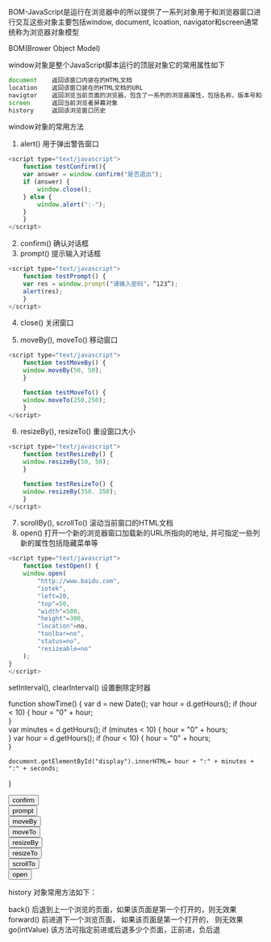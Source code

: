 BOM-JavaScript是运行在浏览器中的所以提供了一系列对象用于和浏览器窗口进行交互这些对象主要包括window, document, lcoation, navigator和screen通常统称为浏览器对象模型

BOM(Brower Object Model)

window对象是整个JavaScript脚本运行的顶层对象它的常用属性如下
```javascript
document	返回该窗口内装在的HTML文档
location	返回该窗口装在的HTML文档的URL
navigtor	返回浏览当前页面的浏览器，包含了一系列的浏览器属性，包括名称，版本号和平台等
screen		返回当前浏览者屏幕对象
history		返回该浏览窗口历史
```

window对象的常用方法
1) alert() 用于弹出警告窗口
```javascript
<script type="text/javascript">
    function testConfirm(){
	var answer = window.confirm("是否退出");
	if (answer) {
	    window.close();              
	} else {
	    window.alert(":-");              
	}       
    }
</script>
```
2) confirm() 确认对话框 
3) prompt() 提示输入对话框
```javascript
<script type="text/javascript">
    function testPrompt() {
	var res = window.prompt("请输入密码"，“123”);        
	alert(res);        
    }
</script>
```
4) close() 关闭窗口

5) moveBy(), moveTo()	移动窗口
```javascript
<script type="text/javascript">
    function testMoveBy() {
	window.moveBy(50, 50);         
    }

    function testMoveTo() {
	window.moveTo(250,250);        
    }
</script>
```

6) resizeBy(), resizeTo() 重设窗口大小
```javascript
<script type="text/javascript">
    function testResizeBy() {
	window.resizeBy(50, 50);        
    }

    function testResizeTo() {
	window.resizeBy(350. 350);        
    }
</script>
```
7) scrollBy(), scrollTo() 滚动当前窗口的HTML文档
8) open() 打开一个新的浏览器窗口加载新的URL所指向的地址, 并可指定一些列新的属性包括隐藏菜单等
```javascript
<script type="text/javascript">
    function testOpen() {
	window.open(
	    "http://www.baidu.com",  
	    "iotek",
	    "left=20, 
	    "top"=50, 
	    "width"=500, 
	    "height"=300, 
	    "location"=no,   
	    "toolbar=no",   
	    "status=no", 
	    "resizeable=no"
	);        
}
</script>
```
setInterval(), clearInterval()	设置删除定时器







function showTime() {
	var d = new Date();
	var hour = d.getHours();
	if (hour < 10) {
		hour = "0" + hour;              
	}       
	var  minutes = d.getHours();
	if (minutes < 10) {
		hour = "0" + hours;              
	}
	var  hour = d.getHours();
	if (hour < 10) {
		hour = "0" + hours;              
	}

	document.getElementById("display").innerHTML= hour + ":" + minutes + ":" + seconds;
} 

</script>

<body>
<input  type="button"  value="confirm"  onclick="testConfirm();" /></br>
<input  type="button"  value="prompt"  onclick="testPrompt();"  /></br>
<input  type="button"  value="moveBy"  onclick="testMoveBy();"  /></br>
<input  type="button"  value="moveTo"  onclick="testMoveTo();"  /></br>
<input  type="button"  value="resizeBy"  onclick="testResizeBy();"  /></br>
<input  type="button"  value="resizeTo"  onclick="testScrollBy();"  /></br>
<input  type="button"  value="scrollTo"  onclick="testScrollTo();"  /></br>
<input  type="button"  value="open"  onclick="testOpen();"  /></br>

<div  id="display"></div>
</body>



history 对象常用方法如下：

back()                                          后退到上一个浏览的页面，如果该页面是第一个打开的，则无效果
forward()                                      前进道下一个浏览页面，  如果该页面是第一个打开的， 则无效果
go(intValue)                                 该方法可指定前进或后退多少个页面，正前进，负后退


